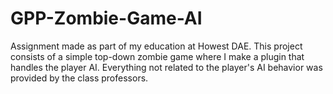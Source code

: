 # GPP-Zombie-Game-AI
Assignment made as part of my education at Howest DAE. This project consists of a simple top-down zombie game where I make a plugin that handles the player AI. Everything not related to the player's AI behavior was provided by the class professors.
